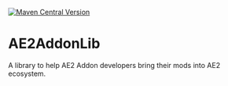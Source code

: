 [![Maven Central Version](https://img.shields.io/maven-central/v/io.github.pedroksl/ae2addonlib)](https://central.sonatype.com/artifact/io.github.pedroksl/ae2addonlib)

# AE2AddonLib
A library to help AE2 Addon developers bring their mods into AE2 ecosystem.
